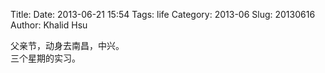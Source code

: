 Title: 
Date: 2013-06-21 15:54
Tags: life
Category: 2013-06
Slug:  20130616 
Author: Khalid Hsu

父亲节，动身去南昌，中兴。  
三个星期的实习。




